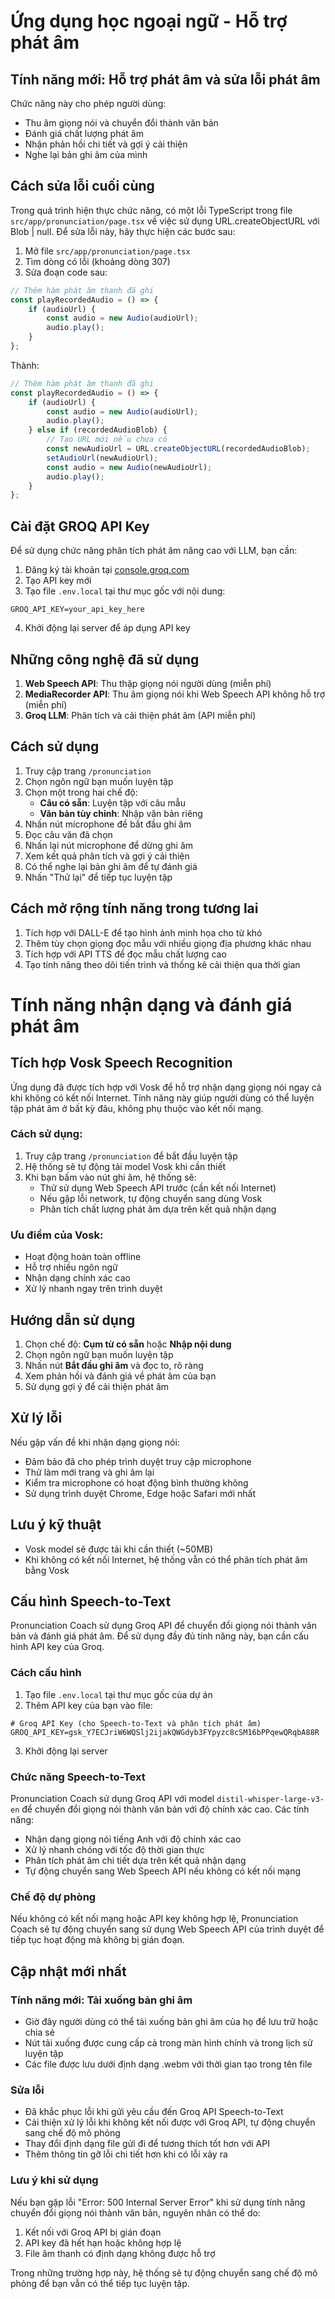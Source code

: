 # Ứng dụng học ngoại ngữ - Hỗ trợ phát âm

## Tính năng mới: Hỗ trợ phát âm và sửa lỗi phát âm

Chức năng này cho phép người dùng:

-   Thu âm giọng nói và chuyển đổi thành văn bản
-   Đánh giá chất lượng phát âm
-   Nhận phản hồi chi tiết và gợi ý cải thiện
-   Nghe lại bản ghi âm của mình

## Cách sửa lỗi cuối cùng

Trong quá trình hiện thực chức năng, có một lỗi TypeScript trong file `src/app/pronunciation/page.tsx` về việc sử dụng URL.createObjectURL với Blob | null. Để sửa lỗi này, hãy thực hiện các bước sau:

1. Mở file `src/app/pronunciation/page.tsx`
2. Tìm dòng có lỗi (khoảng dòng 307)
3. Sửa đoạn code sau:

```typescript
// Thêm hàm phát âm thanh đã ghi
const playRecordedAudio = () => {
    if (audioUrl) {
        const audio = new Audio(audioUrl);
        audio.play();
    }
};
```

Thành:

```typescript
// Thêm hàm phát âm thanh đã ghi
const playRecordedAudio = () => {
    if (audioUrl) {
        const audio = new Audio(audioUrl);
        audio.play();
    } else if (recordedAudioBlob) {
        // Tạo URL mới nếu chưa có
        const newAudioUrl = URL.createObjectURL(recordedAudioBlob);
        setAudioUrl(newAudioUrl);
        const audio = new Audio(newAudioUrl);
        audio.play();
    }
};
```

## Cài đặt GROQ API Key

Để sử dụng chức năng phân tích phát âm nâng cao với LLM, bạn cần:

1. Đăng ký tài khoản tại [console.groq.com](https://console.groq.com/)
2. Tạo API key mới
3. Tạo file `.env.local` tại thư mục gốc với nội dung:

```
GROQ_API_KEY=your_api_key_here
```

4. Khởi động lại server để áp dụng API key

## Những công nghệ đã sử dụng

1. **Web Speech API**: Thu thập giọng nói người dùng (miễn phí)
2. **MediaRecorder API**: Thu âm giọng nói khi Web Speech API không hỗ trợ (miễn phí)
3. **Groq LLM**: Phân tích và cải thiện phát âm (API miễn phí)

## Cách sử dụng

1. Truy cập trang `/pronunciation`
2. Chọn ngôn ngữ bạn muốn luyện tập
3. Chọn một trong hai chế độ:
    - **Câu có sẵn**: Luyện tập với câu mẫu
    - **Văn bản tùy chỉnh**: Nhập văn bản riêng
4. Nhấn nút microphone để bắt đầu ghi âm
5. Đọc câu văn đã chọn
6. Nhấn lại nút microphone để dừng ghi âm
7. Xem kết quả phân tích và gợi ý cải thiện
8. Có thể nghe lại bản ghi âm để tự đánh giá
9. Nhấn "Thử lại" để tiếp tục luyện tập

## Cách mở rộng tính năng trong tương lai

1. Tích hợp với DALL-E để tạo hình ảnh minh họa cho từ khó
2. Thêm tùy chọn giọng đọc mẫu với nhiều giọng địa phương khác nhau
3. Tích hợp với API TTS để đọc mẫu chất lượng cao
4. Tạo tính năng theo dõi tiến trình và thống kê cải thiện qua thời gian

# Tính năng nhận dạng và đánh giá phát âm

## Tích hợp Vosk Speech Recognition

Ứng dụng đã được tích hợp với Vosk để hỗ trợ nhận dạng giọng nói ngay cả khi không có kết nối Internet. Tính năng này giúp người dùng có thể luyện tập phát âm ở bất kỳ đâu, không phụ thuộc vào kết nối mạng.

### Cách sử dụng:

1. Truy cập trang `/pronunciation` để bắt đầu luyện tập
2. Hệ thống sẽ tự động tải model Vosk khi cần thiết
3. Khi bạn bấm vào nút ghi âm, hệ thống sẽ:
    - Thử sử dụng Web Speech API trước (cần kết nối Internet)
    - Nếu gặp lỗi network, tự động chuyển sang dùng Vosk
    - Phân tích chất lượng phát âm dựa trên kết quả nhận dạng

### Ưu điểm của Vosk:

-   Hoạt động hoàn toàn offline
-   Hỗ trợ nhiều ngôn ngữ
-   Nhận dạng chính xác cao
-   Xử lý nhanh ngay trên trình duyệt

## Hướng dẫn sử dụng

1. Chọn chế độ: **Cụm từ có sẵn** hoặc **Nhập nội dung**
2. Chọn ngôn ngữ bạn muốn luyện tập
3. Nhấn nút **Bắt đầu ghi âm** và đọc to, rõ ràng
4. Xem phản hồi và đánh giá về phát âm của bạn
5. Sử dụng gợi ý để cải thiện phát âm

## Xử lý lỗi

Nếu gặp vấn đề khi nhận dạng giọng nói:

-   Đảm bảo đã cho phép trình duyệt truy cập microphone
-   Thử làm mới trang và ghi âm lại
-   Kiểm tra microphone có hoạt động bình thường không
-   Sử dụng trình duyệt Chrome, Edge hoặc Safari mới nhất

## Lưu ý kỹ thuật

-   Vosk model sẽ được tải khi cần thiết (~50MB)
-   Khi không có kết nối Internet, hệ thống vẫn có thể phân tích phát âm bằng Vosk

## Cấu hình Speech-to-Text

Pronunciation Coach sử dụng Groq API để chuyển đổi giọng nói thành văn bản và đánh giá phát âm. Để sử dụng đầy đủ tính năng này, bạn cần cấu hình API key của Groq.

### Cách cấu hình

1. Tạo file `.env.local` tại thư mục gốc của dự án
2. Thêm API key của bạn vào file:

```
# Groq API Key (cho Speech-to-Text và phân tích phát âm)
GROQ_API_KEY=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
```

3. Khởi động lại server

### Chức năng Speech-to-Text

Pronunciation Coach sử dụng Groq API với model `distil-whisper-large-v3-en` để chuyển đổi giọng nói thành văn bản với độ chính xác cao. Các tính năng:

-   Nhận dạng giọng nói tiếng Anh với độ chính xác cao
-   Xử lý nhanh chóng với tốc độ thời gian thực
-   Phân tích phát âm chi tiết dựa trên kết quả nhận dạng
-   Tự động chuyển sang Web Speech API nếu không có kết nối mạng

### Chế độ dự phòng

Nếu không có kết nối mạng hoặc API key không hợp lệ, Pronunciation Coach sẽ tự động chuyển sang sử dụng Web Speech API của trình duyệt để tiếp tục hoạt động mà không bị gián đoạn.

## Cập nhật mới nhất

### Tính năng mới: Tải xuống bản ghi âm

-   Giờ đây người dùng có thể tải xuống bản ghi âm của họ để lưu trữ hoặc chia sẻ
-   Nút tải xuống được cung cấp cả trong màn hình chính và trong lịch sử luyện tập
-   Các file được lưu dưới định dạng .webm với thời gian tạo trong tên file

### Sửa lỗi

-   Đã khắc phục lỗi khi gửi yêu cầu đến Groq API Speech-to-Text
-   Cải thiện xử lý lỗi khi không kết nối được với Groq API, tự động chuyển sang chế độ mô phỏng
-   Thay đổi định dạng file gửi đi để tương thích tốt hơn với API
-   Thêm thông tin gỡ lỗi chi tiết hơn khi có lỗi xảy ra

### Lưu ý khi sử dụng

Nếu bạn gặp lỗi "Error: 500 Internal Server Error" khi sử dụng tính năng chuyển đổi giọng nói thành văn bản, nguyên nhân có thể do:

1. Kết nối với Groq API bị gián đoạn
2. API key đã hết hạn hoặc không hợp lệ
3. File âm thanh có định dạng không được hỗ trợ

Trong những trường hợp này, hệ thống sẽ tự động chuyển sang chế độ mô phỏng để bạn vẫn có thể tiếp tục luyện tập.

